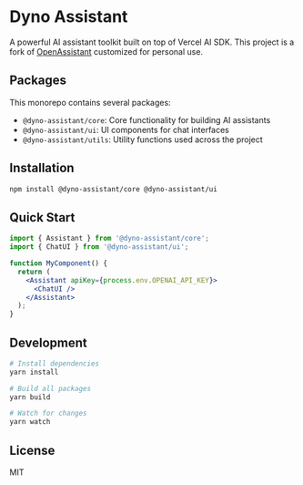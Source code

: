 # Dyno Assistant

A powerful AI assistant toolkit built on top of Vercel AI SDK. This project is a fork of [OpenAssistant](https://github.com/GeoDaCenter/openassistant) customized for personal use.

## Packages

This monorepo contains several packages:

- `@dyno-assistant/core`: Core functionality for building AI assistants
- `@dyno-assistant/ui`: UI components for chat interfaces
- `@dyno-assistant/utils`: Utility functions used across the project

## Installation

```bash
npm install @dyno-assistant/core @dyno-assistant/ui
```

## Quick Start

```jsx
import { Assistant } from '@dyno-assistant/core';
import { ChatUI } from '@dyno-assistant/ui';

function MyComponent() {
  return (
    <Assistant apiKey={process.env.OPENAI_API_KEY}>
      <ChatUI />
    </Assistant>
  );
}
```

## Development

```bash
# Install dependencies
yarn install

# Build all packages
yarn build

# Watch for changes
yarn watch
```

## License

MIT
